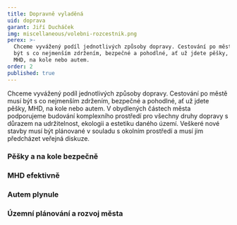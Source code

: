 ```yaml
---
title: Dopravně vyladěná 
uid: doprava
garant: Jiří Ducháček
img: miscellaneous/volebni-rozcestnik.png
perex: >-
  Chceme vyvážený podíl jednotlivých způsoby dopravy. Cestování po městě musí
  být s co nejmenším zdržením, bezpečné a pohodlné, ať už jdete pěšky, jedete
  MHD, na kole nebo autem.
order: 2
published: true
---
```


Chceme vyvážený podíl jednotlivých způsoby dopravy. Cestování po městě musí být s co nejmenším zdržením, bezpečné a pohodlné, ať už jdete pěšky, MHD, na kole nebo autem. V obydlených částech města podporujeme budování komplexního prostředí pro všechny druhy dopravy s důrazem na udržitelnost, ekologii a estetiku daného území. Veškeré nové stavby musí být plánované v souladu s okolním prostředí a musí jim předcházet veřejná diskuze.


### Pěšky a na kole bezpečně





### MHD efektivně




### Autem plynule



###  Územní plánování a rozvoj města


